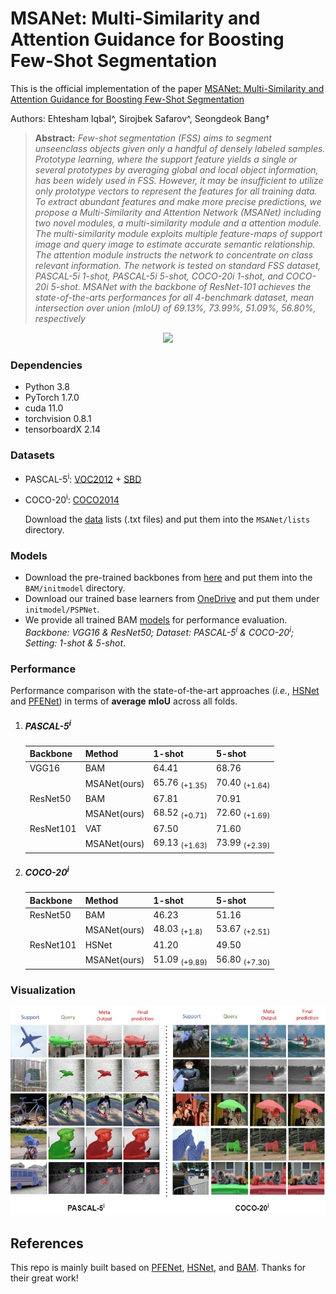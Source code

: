 
# MSANet: Multi-Similarity and Attention Guidance for Boosting Few-Shot Segmentation
This is the official implementation of the paper [MSANet: Multi-Similarity and Attention Guidance for Boosting Few-Shot Segmentation](http://host.robots.ox.ac.uk/pascal/VOC/voc2012/)

Authors: Ehtesham Iqbal^, Sirojbek Safarov^, Seongdeok Bang†

> **Abstract:** *Few-shot segmentation (FSS) aims to segment unseenclass objects given only a handful of densely labeled samples. Prototype learning, where the support feature yields a single or several prototypes by averaging global and local object information, has been widely used in FSS. However, it may be insufficient to utilize only prototype vectors to represent the features for all training data. To extract abundant features and make more precise predictions, we propose a Multi-Similarity and Attention Network (MSANet) including two novel modules, a multi-similarity module and a attention module. The multi-similarity module exploits multiple feature-maps of support image and query image to estimate accurate semantic relationship. The attention module instructs the network to concentrate on class relevant information. The network is tested on standard FSS dataset, PASCAL-5i 1-shot, PASCAL-5i 5-shot, COCO-20i 1-shot, and COCO-20i 5-shot. MSANet with the backbone of ResNet-101 achieves the state-of-the-arts performances for all 4-benchmark dataset, mean intersection over union (mIoU) of 69.13%, 73.99%, 51.09%, 56.80%, respectively*

<p align="middle">
  <img src="figure/MSANet2.png">
</p>

### Dependencies

- Python 3.8
- PyTorch 1.7.0
- cuda 11.0
- torchvision 0.8.1
- tensorboardX 2.14

### Datasets

- PASCAL-5<sup>i</sup>:  [VOC2012](http://host.robots.ox.ac.uk/pascal/VOC/voc2012/) + [SBD](http://home.bharathh.info/pubs/codes/SBD/download.html)

- COCO-20<sup>i</sup>:  [COCO2014](https://cocodataset.org/#download)

   Download the [data](https://mailnwpueducn-my.sharepoint.com/:u:/g/personal/langchunbo_mail_nwpu_edu_cn/ESvJvL7X86pNqK5LSaKwK0sByDLwNx0kh73PVJJ_m1vSCg?e=RBjfKp) lists (.txt files) and put them into the `MSANet/lists` directory.

### Models

- Download the pre-trained backbones from [here](https://mailnwpueducn-my.sharepoint.com/:u:/g/personal/langchunbo_mail_nwpu_edu_cn/EflpnBbWaftEum485cNq8v8BdSHiKvXLaX-dBBsbtdnCjg?e=WLcfhd) and put them into the `BAM/initmodel` directory. 
- Download our trained base learners from [OneDrive](https://mailnwpueducn-my.sharepoint.com/:u:/g/personal/langchunbo_mail_nwpu_edu_cn/ETERT3xe5ndEpDhStts7JmcBlYDY_2G0hPVJUBtLLG-njg?e=MLzVIL) and put them under `initmodel/PSPNet`. 
- We provide all trained BAM [models](https://mailnwpueducn-my.sharepoint.com/:f:/g/personal/langchunbo_mail_nwpu_edu_cn/ElxMt3Mr9xBMr41BrOOE5JABEVnJ5f9-SVBRutEhpY3vxg?e=upF3mf) for performance evaluation. _Backbone: VGG16 & ResNet50; Dataset: PASCAL-5<sup>i</sup> & COCO-20<sup>i</sup>; Setting: 1-shot & 5-shot_.

### Performance

Performance comparison with the state-of-the-art approaches (*i.e.*, [HSNet](https://github.com/juhongm999/hsnet) and [PFENet](https://github.com/dvlab-research/PFENet)) in terms of **average** **mIoU** across all folds. 

1. ##### PASCAL-5<sup>i</sup>

   | Backbone  | Method      | 1-shot                   | 5-shot                   |
   | --------  | ----------- | ------------------------ | ------------------------ |
   | VGG16     | BAM         | 64.41                    | 68.76                    |
   |           | MSANet(ours)| 65.76 <sub>(+1.35)</sub> | 70.40 <sub>(+1.64)</sub> |
   | ResNet50  | BAM         | 67.81                    | 70.91                    |
   |           | MSANet(ours)| 68.52 <sub>(+0.71)</sub> | 72.60 <sub>(+1.69)</sub> |
   | ResNet101 | VAT         | 67.50                    | 71.60                    |
   |           | MSANet(ours)| 69.13 <sub>(+1.63)</sub> | 73.99 <sub>(+2.39)</sub> |

2. ##### COCO-20<sup>i</sup>

   | Backbone | Method      | 1-shot                   | 5-shot                   |
   | -------- | ----------- | ------------------------ | ------------------------ |
   | ResNet50 | BAM         | 46.23                    | 51.16                    |
   |          | MSANet(ours)| 48.03 <sub>(+1.8)</sub>  | 53.67 <sub>(+2.51)</sub> |
   | ResNet101| HSNet       | 41.20                    | 49.50                    |
   |          | MSANet(ours)| 51.09 <sub>(+9.89)</sub> | 56.80 <sub>(+7.30)</sub> |
   
 ### Visualization

<p align="middle">
    <img src="figure/visual.png">
</p>



## References

This repo is mainly built based on [PFENet](https://github.com/dvlab-research/PFENet), [HSNet](https://github.com/juhongm999/hsnet), and [BAM](https://github.com/chunbolang/BAM). Thanks for their great work!
